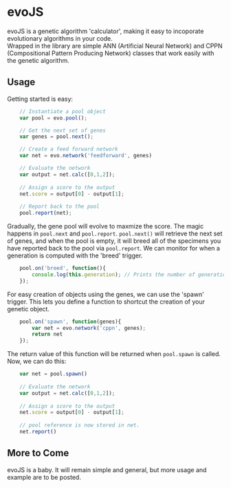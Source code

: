   evoJS
=========

evoJS is a genetic algorithm 'calculator', making it easy to incoporate evolutionary algorithms in your code.  
Wrapped in the library are simple ANN (Artificial Neural Network) and CPPN (Compositional Pattern Producing Network) 
classes that work easily with the genetic algorithm. 


Usage
---------
Getting started is easy:

```javascript
    // Instantiate a pool object
    var pool = evo.pool();

    // Get the next set of genes
    var genes = pool.next();  

    // Create a feed forward network
    var net = evo.network('feedforward', genes) 

    // Evaluate the network
    var output = net.calc([0,1,2]);
    
    // Assign a score to the output
    net.score = output[0] - output[1];
    
    // Report back to the pool
    pool.report(net);
```

Gradually, the gene pool will evolve to maxmize the score.
The magic happens in `pool.next` and `pool.report`. `pool.next()` will retrieve the next set of genes,
and when the pool is empty, it will breed all of the specimens you have reported back to the pool via `pool.report`.
We can monitor for when a generation is computed with the 'breed' trigger.

```javascript
    pool.on('breed', function(){
        console.log(this.generation); // Prints the number of generations computed
    });
```

For easy creation of objects using the genes, we can use the 'spawn' trigger. This lets you define a function
to shortcut the creation of your genetic object.

```javascript
    pool.on('spawn', function(genes){
        var net = evo.network('cppn', genes);
        return net
    });
```

The return value of this function will be returned when `pool.spawn` is called.
Now, we can do this: 

```javascript
    var net = pool.spawn()
    
    // Evaluate the network
    var output = net.calc([0,1,2]);
    
    // Assign a score to the output
    net.score = output[0] - output[1];
    
    // pool reference is now stored in net. 
    net.report()
```
   
More to Come
----------
evoJS is a baby. 
It will remain simple and general, but more usage and example are to be posted. 
